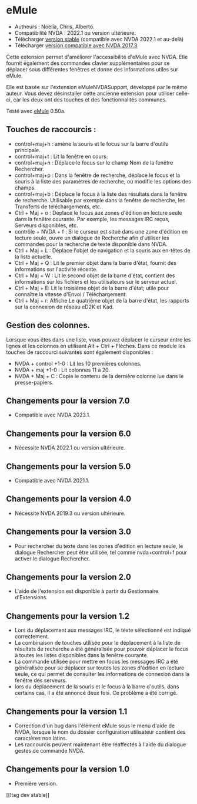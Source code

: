 # eMule #

*	Autheurs : Noelia, Chris, Alberto.
*	Compatibilité NVDA : 2022.1 ou version ultérieure.
*	Télécharger [version stable][1] (compatible avec NVDA 2022.1 et au-delà)
*	Télécharger [version compatible avec NVDA 2017.3][4]

Cette extension permet d'améliorer l'accessibilité d'eMule avec NVDA. Elle
fournit également des commandes clavier supplémentaires pour se déplacer
sous différentes fenêtres et donne des informations utiles sur eMule.

Elle est basée sur l'extension eMuleNVDASupport, développé par le même
auteur. Vous devez désinstaller cette ancienne extension pour utiliser
celle-ci, car les deux ont des touches et des fonctionnalités communes.

Testé avec [eMule][2] 0.50a.

## Touches de raccourcis : ##

*	control+maj+h : amène la souris et le focus sur la barre d'outils
  principale.
*	control+maj+t : Lit la fenêtre en cours.
*	control+maj+n : Déplace le focus sur le champ Nom de la fenêtre
  Rechercher.
*	control+maj+p : Dans la fenêtre de recherche, déplace le focus et la
  souris à la liste des paramètres de recherche, ou modifie les options des
  champs.
*	control+maj+b : Déplace le focus à la liste des résultats dans la fenêtre
  de recherche. Utilisable par exemple dans la fenêtre de recherche, les
  Transferts de téléchargements, etc.
*	Ctrl + Maj + o : Déplace le focus aux zones d'édition en lecture seule
  dans la fenêtre courante. Par exemple, les messages IRC reçus, Serveurs
  disponibles, etc.
*	contrôle + NVDA + f : Si le curseur est situé dans une zone d'édition en
  lecture seule, ouvre un dialogue de Recherche afin d'utiliser les
  commandes pour la recherche de texte disponible dans NVDA.
*	Ctrl + Maj + L : Déplace l'objet de navigation et la souris aux en-têtes
  de la liste actuelle.
*	Ctrl + Maj + Q : Lit le premier objet dans la barre d'état, fournit des
  informations sur l'activité récente.
*	Ctrl + Maj + W : Lit le second objet de la barre d'état, contient des
  informations sur les fichiers et les utilisateurs sur le serveur actuel.
*	Ctrl + Maj + E: Lit le troisième objet de la barre d'état; utile pour
  connaître la vitesse d'Envoi / Téléchargement.
*	Ctrl + Maj + r: Affiche Le quatrième objet de la barre d'état, les
  rapports sur la connexion de réseau eD2K et Kad.

## Gestion des colonnes. ##

Lorsque vous êtes dans une liste, vous pouvez déplacer le curseur entre les
lignes et les colonnes en utilisant Alt + Ctrl + Flèches. Dans ce module les
touches de raccourci suivantes sont également disponibles :

*	NVDA + control +1-0 : Lit les 10 premières colonnes.
*	NVDA + maj +1-0 : Lit colonnes 11 à 20.
*	NVDA + Maj + C : Copie le contenu de la dernière colonne lue dans le
  presse-papiers.

## Changements pour la version 7.0
* Compatible avec NVDA 2023.1.

## Changements pour la version 6.0
*	Nécessite NVDA 2022.1 ou version ultérieure.

## Changements pour la version 5.0
*	Compatible avec NVDA 2021.1.

## Changements pour la version 4.0 ##
*	Nécessite NVDA 2019.3 ou version ultérieure.

## Changements pour la version 3.0 ##
*	 Pour rechercher du texte dans les zones d'édition en lecture seule, le
   dialogue Rechercher peut être utilisée, tel comme nvda+control+f pour
   activer le dialogue Rechercher.

## Changements pour la version 2.0 ##
*	 L'aide de l'extension est disponible à partir du Gestionnaire
   d'Extensions.

## Changements pour la version 1.2 ##
*	 Lors du déplacement aux messages IRC, le texte sélectionné est indiqué
   correctement.
*	 La combinaison de touches utilisée pour le déplacement à la liste de
   résultats de recherche a été généralisée pour pouvoir déplacer le focus à
   toutes les listes disponibles dans la fenêtre courante.
*	 La commande utilisée pour mettre en focus les messages IRC a été
   généralisée pour se déplacer sur toutes les zones d'édition en lecture
   seule, ce qui permet de consulter les informations de connexion dans la
   fenêtre des serveurs.
*	 lors du déplacement de la souris et le focus à la barre d'outils, dans
   certains cas, il a été annoncé deux fois. Ce problème a été corrigé.

## Changements pour la version 1.1 ##
*	 Correction d'un bug dans l'élément eMule sous le menu d'aide de NVDA,
   lorsque le nom du dossier configuration utilisateur contient des
   caractères non latins.
*	 Les raccourcis peuvent maintenant être réaffectés à l'aide du dialogue
   gestes de commande NVDA.

## Changements pour la version 1.0 ##
*	 Première version.

[[!tag dev stable]]

[1]: https://www.nvaccess.org/addonStore/legacy?file=eMule

[2]: https://www.emule-project.net

[4]: http://addons.nvda-project.org/files/get.php?file=em-o
